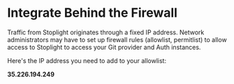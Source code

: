 # Integrate Behind the Firewall

Traffic from Stoplight originates through a fixed IP address. Network administrators may have to set up firewall rules (allowlist, permitlist) to allow access to Stoplight to access your Git provider and Auth instances.

Here's the IP address you need to add to your allowlist:

**35.226.194.249**